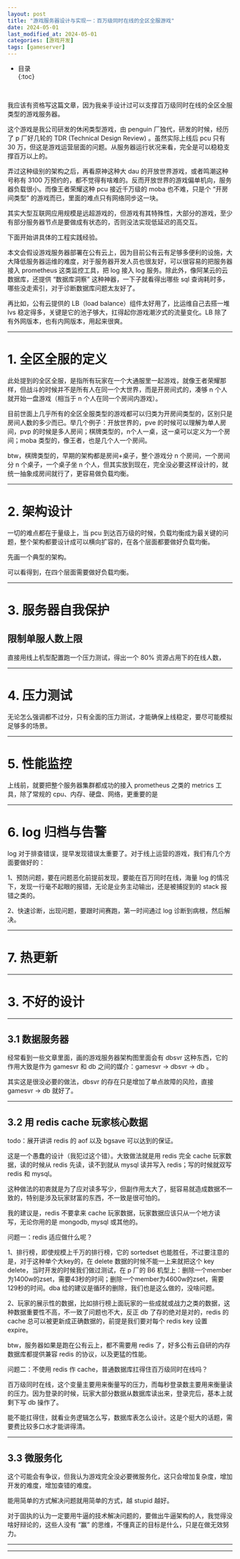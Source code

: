 ```yaml
---
layout: post
title: "游戏服务器设计与实现一：百万级同时在线的全区全服游戏"
date: 2024-05-01
last_modified_at: 2024-05-01
categories: [游戏开发]
tags: [gameserver]
---
```


* 目录  
{:toc}
<br/>

我应该有资格写这篇文章，因为我亲手设计过可以支撑百万级同时在线的全区全服类型的游戏服务器。    

这个游戏是我公司研发的休闲类型游戏，由 penguin 厂独代，研发的时候，经历了 p 厂好几轮的 TDR (Technical Design Review) 。虽然实际上线后 pcu 只有 30 万，但这是游戏运营层面的问题。从服务器运行状况来看，完全是可以稳稳支撑百万以上的。       

弄过这种级别的架构之后，再看原神这种大 dau 的开放世界游戏，或者鸣潮这种号称有 3100 万预约的，都不觉得有啥难的。反而开放世界的游戏偏单机向，服务器负载很小。而像王者荣耀这种 pcu 接近千万级的 moba 也不难，只是个 “开房间类型” 的游戏而已，里面的难点只有网络同步这一块。    

其实大型互联网应用规模是远超游戏的，但游戏有其特殊性，大部分的游戏，至少有部分服务器节点是要做成有状态的，否则没法实现低延迟的高交互。     

下面开始讲具体的工程实践经验。   

本文会假设游戏服务器部署在公有云上，因为目前公有云有足够多便利的设施，大大降低服务器运维的难度，对于服务器开发人员也很友好，可以很容易的把服务器接入 prometheus 这类监控工具，把 log 接入 log 服务。除此外，像阿某云的云数据库，还提供 “数据库洞察” 这种神器，一下子就看得出哪些 sql 查询耗时多，哪些没走索引，对于诊断数据库问题太友好了。  

再比如，公有云提供的 LB（load balance）组件太好用了，比运维自己去搭一堆 lvs 稳定得多，关键是它的池子够大，扛得起你游戏潮汐式的流量变化。LB 除了有外网版本，也有内网版本，用起来很爽。  



---

# 1. 全区全服的定义

此处提到的全区全服，是指所有玩家在一个大通服里一起游戏，就像王者荣耀那样，但战斗的时候并不是所有人在同一个大世界，而是开房间式的，凑够 n 个人就开始一盘游戏（相当于 n 个人在同一个房间内游戏）。   

目前世面上几乎所有的全区全服类型的游戏都可以归类为开房间类型的，区别只是房间人数的多少而已。举几个例子：开放世界的，pve 的时候可以理解为单人房间，pvp 的时候是多人房间；棋牌类型的，n个人一桌，这一桌可以定义为一个房间；moba 类型的，像王者，也是几个人一个房间。    

btw，棋牌类型的，早期的架构都是房间+桌子，整个游戏分 n 个房间，一个房间分 n 个桌子，一个桌子坐 n 个人，但其实放到现在，完全没必要这样设计的，就统一抽象成房间就行了，更容易做负载均衡。  

---

# 2. 架构设计

一切的难点都在于量级上，当 pcu 到达百万级的时候，负载均衡成为最关键的问题，整个架构都要设计成可以横向扩容的，在各个层面都要做好负载均衡。   

先画一个典型的架构。  


可以看得到，在四个层面需要做好负载均衡。  

---

# 3. 服务器自我保护

## 限制单服人数上限

直接用线上机型配置跑一个压力测试，得出一个 80% 资源占用下的在线人数，

---

# 4. 压力测试

无论怎么强调都不过分，只有全面的压力测试，才能确保上线稳定，要尽可能模拟足够多的场景。  

---

# 5. 性能监控

上线前，就要把整个服务器集群都成功的接入 prometheus 之类的 metrics 工具，除了常规的 cpu、内存、硬盘、网络，更重要的是

---

# 6. log 归档与告警

log 对于排查错误，提早发现错误太重要了。对于线上运营的游戏，我们有几个方面要做好的：  

1、预防问题，要在问题恶化前提前发现，要能在百万同时在线，海量 log 的情况下，发现一行毫不起眼的报错，无论是业务主动输出，还是被捕捉到的 stack 报错之类的。  

2、快速诊断，出现问题，要跟时间赛跑，第一时间通过 log 诊断到病根，然后解决。   

---

# 7. 热更新




---

# 3. 不好的设计

---

## 3.1 数据服务器

经常看到一些文章里面，画的游戏服务器架构图里面会有 dbsvr 这种东西，它的作用大致是作为 gamesvr 和 db 之间的媒介：gamesvr -> dbsvr -> db 。  

其实这是很没必要的做法，dbsvr 的存在只是增加了单点故障的风险，直接 gamesvr -> db 就好了。  

---

## 3.2 用 redis cache 玩家核心数据

todo：展开讲讲 redis 的 aof 以及 bgsave 可以达到的保证。  

这是一个愚蠢的设计（我犯过这个错）。大致做法就是用 redis 完全 cache 玩家数据，读的时候从 redis 先读，读不到就从 mysql 读并写入 redis；写的时候就双写 redis 和 mysql。  

这种做法的初衷就是为了应对读多写少，但副作用太大了，挺容易就造成数据不一致的，特别是涉及玩家财富的东西，不一致是很可怕的。   

我的建议是，redis 不要拿来 cache 玩家数据，玩家数据应该只从一个地方读写，无论你用的是 mongodb, mysql 或其他的。  

问题一：redis 适应做什么呢？

1、排行榜，即使规模上千万的排行榜，它的 sortedset 也能胜任，不过要注意的是，对于这种单个大key的，在 delete 数据的时候不能一上来就把这个 key delete，当时开发的时候我们做过测试，在 p 厂的 B6 机型上：删除一个member为1400w的zset，需要43秒的时间；删除一个member为4600w的zset，需要129秒的时间。dba 给的建议是循环的删除，我们也是这么做的，没啥问题。  

2、玩家的展示性的数据，比如排行榜上面玩家的一些成就或战力之类的数据，这种数据重要性不高，不一致了问题也不大，反正 db 了存的绝对是对的，redis 的 cache 总可以被更新成正确数据的，前提是我们要对每个 redis key 设置 expire。   

btw，服务器如果是跑在公有云上，都不需要用 redis 了，好多公有云自研的内存数据库都提供兼容 redis 的协议，以及更猛的性能。  

问题二：不使用 redis 作 cache，普通数据库扛得住百万级同时在线吗？   

百万级同时在线，这个变量主要用来衡量写的压力，而每秒登录数主要用来衡量读的压力。因为登录的时候，玩家大部分数据从数据库读出来，登录完后，基本上就剩下写 db 操作了。  

能不能扛得住，就看业务逻辑怎么写，数据库表怎么设计。这是个挺大的话题，需要费比较多口水才能讲得清。  

---

## 3.3 微服务化

这个可能会有争议，但我认为游戏完全没必要微服务化，这只会增加复杂度，增加开发的难度，增加查错的难度。  

能用简单的方式解决问题就用简单的方式，越 stupid 越好。  

对于固执的认为一定要用牛逼的技术解决问题的，要做出牛逼架构的人，我觉得没啥好辩论的，这些人没有 “赢” 的思维，不懂真正的目标是什么，只是在做无效努力。  

---







---










